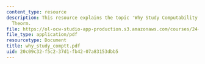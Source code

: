 ```yaml
---
content_type: resource
description: This resource explains the topic 'Why Study Computability' using Church-Turning
  Theorm.
file: https://ol-ocw-studio-app-production.s3.amazonaws.com/courses/24-242-logic-ii-spring-2004/20c09c32f5c237d1fb4207a83153dbb5_why_study_comptt.pdf
file_type: application/pdf
resourcetype: Document
title: why_study_comptt.pdf
uid: 20c09c32-f5c2-37d1-fb42-07a83153dbb5
---
```

